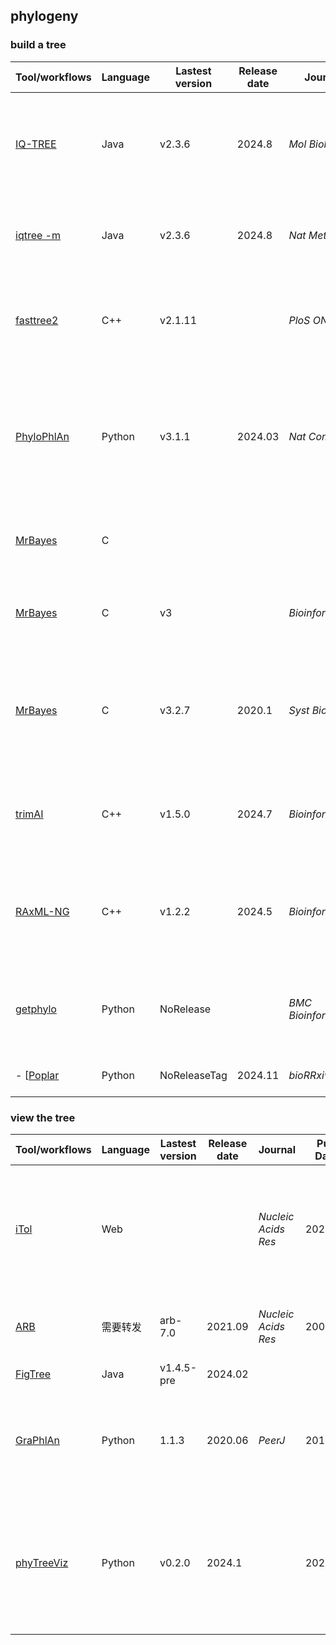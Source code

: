 ## phylogeny
### build a tree
| Tool/workflows | Language | Lastest version | Release date | Journal | Pub Date | Paper title | Notes |
| -------------- | -------- | --------------- | ------------ | ------- | -------- | ----------- | ----- |
| [IQ-TREE](http://www.iqtree.org) | Java | v2.3.6 | 2024.8 | _Mol Biol Evol_ | 2020.2 | [IQ-TREE 2: New Models and Efficient Methods for Phylogenetic Inference in the Genomic Era](https://doi.org/10.1093/molbev/msaa015) |
| [iqtree -m](http://www.iqtree.org/#download) | Java | v2.3.6 | 2024.8 | _Nat Methods_ | 2017.5 | [ModelFinder: fast model selection for accurate phylogenetic estimates.](https://doi.org/10.1038/nmeth.4285) |
| [fasttree2](http://www.microbesonline.org/fasttree/) | C++ | v2.1.11 || _PloS ONE_ | 2010.03 | [FastTree 2 -- Approximately Maximum-Likelihood Trees for Large Alignments](https://doi.org/10.1371/journal.pone.0009490) |
| [PhyloPhlAn](https://github.com/biobakery/phylophlan) | Python | v3.1.1 | 2024.03 | _Nat Commun_ | 2020.05 | [Precise phylogenetic analysis of microbial isolates and genomes from metagenomes using PhyloPhlAn 3.0](https://doi.org/10.1038/s41467-020-16366-7)
| [MrBayes](https://github.com/NBISweden/MrBayes) | C ||||| [MRBAYES: Bayesian inference of phylogenetic trees](https://doi.org/10.1093/bioinformatics/17.8.754)
| [MrBayes](https://github.com/NBISweden/MrBayes) | C | v3 || _Bioinformatics_ | 2003.8 | [MrBayes 3: Bayesian phylogenetic inference under mixed models](https://doi.org/10.1093/bioinformatics/btg180)
| [MrBayes](https://github.com/NBISweden/MrBayes) | C | v3.2.7 | 2020.1 | _Syst Biol_ | 2012.2 | [MRBAYES 3.2: Efficient Bayesian phylogenetic inference and model selection across a large model space](https://doi.org/10.1093/sysbio/sys029)
| [trimAI](https://github.com/inab/trimal) | C++ | v1.5.0 | 2024.7 | _Bioinformatics_ | 2009.8 | [trimAl: a tool for automated alignment trimming in large-scale phylogenetic analyses](https://doi.org/10.1093/bioinformatics/btp348)
| [RAxML-NG](https://github.com/amkozlov/raxml-ng) | C++ | v1.2.2 | 2024.5 | _Bioinformatics_ | 2019.11 | [RAxML-NG: a fast, scalable and user-friendly tool for maximum likelihood phylogenetic inference](https://doi.org/10.1093/bioinformatics/btz305)
| [getphylo](https://github.com/drboothtj/getphylo) | Python | NoRelease || _BMC Bioinformatics_ | 2025.1 | [getphylo: rapid and automatic generation of multi-locus phylogenetic trees.](https://doi.org/10.1186/s12859-025-06035-1)
- [[Poplar](https://github.com/sandialabs/poplar) | Python | NoReleaseTag | 2024.11 | _bioRRxiv_ | [Poplar: A Phylogenetics Pipeline.](https://doi.org/10.1101/2024.11.11.623070)]


### view the tree
| Tool/workflows | Language | Lastest version | Release date | Journal | Pub Date | Paper title | Notes |
| -------------- | -------- | --------------- | ------------ | ------- | -------- | ----------- | ----- |
| [iTol](https://itol.embl.de) | Web ||| _Nucleic Acids Res_ | 2024.04 | [Interactive Tree of Life (iTOL) v6: recent updates to the phylogenetic tree display and annotation tool](https://doi.org/10.1093/nar/gkae268)
| [ARB](http://www.arb-home.de) | 需要转发 | arb-7.0 | 2021.09 | _Nucleic Acids Res_ | 2004.03 | [ARB: a software environment for sequence data.](https://doi.org/10.1093/nar/gkh293)
| [FigTree](https://github.com/rambaut/figtree/) | Java | v1.4.5-pre | 2024.02
| [GraPhlAn](https://github.com/biobakery/graphlan) | Python | 1.1.3 | 2020.06 | _PeerJ_ | 2015.06 | [Compact graphical representation of phylogenetic data and metadata with GraPhlAn](https://doi.org/10.7717/peerj.1029)
| [phyTreeViz](https://github.com/moshi4/phyTreeViz) | Python | v0.2.0 | 2024.1 || 2023 | Shimoyama Y. (2023). phyTreeViz: Simple phylogenetic tree visualization python package [Computer software]
